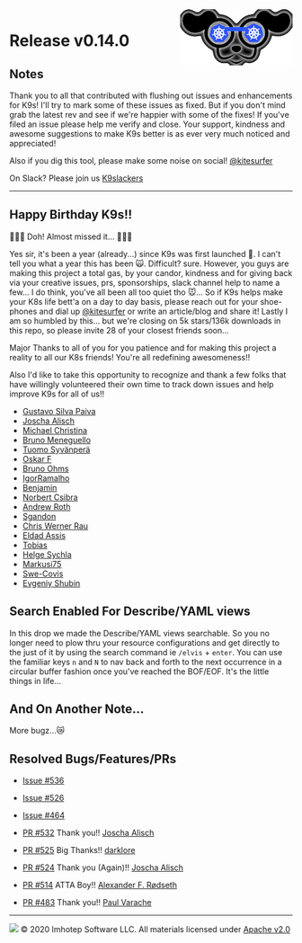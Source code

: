 <img src="https://raw.githubusercontent.com/derailed/k9s/master/assets/k9s_small.png" align="right" width="200" height="auto"/>

# Release v0.14.0

## Notes

Thank you to all that contributed with flushing out issues and enhancements for K9s! I'll try to mark some of these issues as fixed. But if you don't mind grab the latest rev and see if we're happier with some of the fixes! If you've filed an issue please help me verify and close. Your support, kindness and awesome suggestions to make K9s better is as ever very much noticed and appreciated!

Also if you dig this tool, please make some noise on social! [@kitesurfer](https://twitter.com/kitesurfer)

On Slack? Please join us [K9slackers](https://join.slack.com/t/k9sers/shared_invite/enQtOTA5MDEyNzI5MTU0LWQ1ZGI3MzliYzZhZWEyNzYxYzA3NjE0YTk1YmFmNzViZjIyNzhkZGI0MmJjYzhlNjdlMGJhYzE2ZGU1NjkyNTM)

---

## Happy Birthday K9s!!

🎉🥳🎊 Doh! Almost missed it... 🎉🥳🎊

 Yes sir, it's been a year (already...) since K9s was first launched 🎉. I can't tell you what a year this has been 🙀. Difficult? sure. However, you guys are making this project a total gas, by your candor, kindness and for giving back via your creative issues, prs, sponsorships, slack channel help to name a few... I do think, you've all been all too quiet tho 🐭... So if K9s helps make your K8s life bett'a on a day to day basis, please reach out for your shoe-phones and dial up [@kitesurfer](https://twitter.com/kitesurfer) or write an article/blog and share it! Lastly I am so humbled by this... but we're closing on 5k stars/136k downloads in this repo, so please invite 28 of your closest friends soon...

Major Thanks to all of you for you patience and for making this project a reality to all our K8s friends! You're all redefining awesomeness!!

Also I'd like to take this opportunity to recognize and thank a few folks that have willingly volunteered their own time to track down issues and help improve K9s for all of us!!

* [Gustavo Silva Paiva](https://github.com/paivagustavo)
* [Joscha Alisch](https://github.com/joscha-alisch)
* [Michael Christina](https://github.com/mcristina422)
* [Bruno Meneguello](https://github.com/bkmeneguello)
* [Tuomo Syvänperä](https://github.com/syvanpera)
* [Oskar F](https://github.com/fridokus)
* [Bruno Ohms](https://github.com/brunohms)
* [IgorRamalho](https://github.com/IgorRamalho)
* [Benjamin](https://github.com/binarycoded)
* [Norbert Csibra](https://github.com/ncsibra)
* [Andrew Roth](https://github.com/RothAndrew)
* [Sgandon](https://github.com/sgandon)
* [Chris Werner Rau](https://github.com/cwrau)
* [Eldad Assis](https://github.com/eldada)
* [Tobias](https://github.com/mycrEEpy)
* [Helge Sychla](https://github.com/hsychla)
* [Markusi75](https://github.com/Makusi75)
* [Swe-Covis](https://github.com/swe-covis)
* [Evgeniy Shubin](https://github.com/com30n)

## Search Enabled For Describe/YAML views

In this drop we made the Describe/YAML views searchable. So you no longer need to plow thru your resource configurations and get directly to the just of it by using the search command ie `/elvis` + `enter`. You can use the familiar keys `n` and `N` to nav back and forth to the next occurrence in a circular buffer fashion once you've reached the BOF/EOF. It's the little things in life...

## And On Another Note...

More bugz...😿

## Resolved Bugs/Features/PRs

* [Issue #536](https://github.com/derailed/k9s/issues/536)
* [Issue #526](https://github.com/derailed/k9s/issues/526)
* [Issue #464](https://github.com/derailed/k9s/issues/464)

* [PR #532](https://github.com/derailed/k9s/pull/532) Thank you!! [Joscha Alisch](https://github.com/joscha-alisch)
* [PR #525](https://github.com/derailed/k9s/pull/525) Big Thanks!! [darklore](https://github.com/darklore)
* [PR #524](https://github.com/derailed/k9s/pull/524) Thank you (Again)!! [Joscha Alisch](https://github.com/joscha-alisch)
* [PR #514](https://github.com/derailed/k9s/pull/514) ATTA Boy!! [Alexander F. Rødseth](https://github.com/xyproto)
* [PR #483](https://github.com/derailed/k9s/pull/483) Thank you!! [Paul Varache](https://github.com/paulvarache)

---

<img src="https://raw.githubusercontent.com/derailed/k9s/master/assets/imhotep_logo.png" width="32" height="auto"/> © 2020 Imhotep Software LLC. All materials licensed under [Apache v2.0](http://www.apache.org/licenses/LICENSE-2.0)
